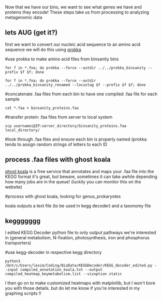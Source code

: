 Now that we have our bins, we want to see what genes we have and proteins they encode! These steps take us from processing to analyzing metagenomic data

## lets AUG (get it?)

first we want to convert our nucleic acid sequence to an amino acid sequence
we will do this using [prokka](https://github.com/tseemann/prokka)

#use prokka to make amino acid files from binsanity bins

`for f in *.fna; do prokka --force --outdir ../../prokka_binsanity --prefix $f $f; done`

`for f in *.fna; do prokka --force --outdir ../../prokka_binsanity_renamed --locustag $f --prefix $f $f; done`


#concatenate .faa files from each bin to have one compiled .faa file for each sample

`cat *.faa > binsanity_proteins.faa`


#transfer protein .faa files from server to local system

`scp usernamei@IP:server_directory/binsanity_proteins.faa local_directory/`


#look through .faa files and ensure each bin is properly named (prokka tends to assign random strings of letters to each ID


## process .faa files with ghost koala

[ghost koala](https://www.kegg.jp/ghostkoala/) is a free service that annotates and maps your .faa file into the KEGG format
it's great, but beware, sometimes it can take awhile depending how many jobs are in the queue! (luckily you can monitor this on the website)

#process with ghost koala, looking for genus_prokaryotes

koala outputs a text file (to be used in kegg decoder) and a taxonomy file

## keggggggg

I edited KEGG Decoder python file to only output pathways we're interested in (general metabolism, N-fixation, photosynthesis, iron and phosphorus transporters)

#use kegg-decoder in respective kegg directory

`python3 /mnt/c/Users/lexim/Coding/BioData/KEGGDecoder/KEGG_decoder_edited.py --input compiled_annotation_koala.txt --output compiled_heatmap_keymetabolism.list --vizoption static`

I then go on to make customized heatmaps with matplotlib, but I won't bore you with those details. but do let me know if you're interested in my graphing scripts !!
